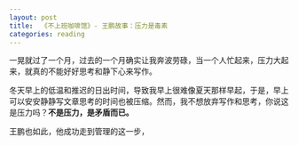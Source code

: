 ```yaml
---
layout: post
title:  《不上班咖啡馆》- 王鹏故事：压力是毒素
categories: reading
---
```


一晃就过了一个月，过去的一个月确实让我奔波劳碌，当一个人忙起来，压力大起来，就真的不能好好思考和静下心来写作。

冬天早上的低温和推迟的日出时间，导致我早上很难像夏天那样早起，于是，早上可以安安静静写文章思考的时间也被压缩。然而，我不想放弃写作和思考，你说这是压力吗？**不是压力，是矛盾而已。**

王鹏也如此，他成功走到管理的这一步，


<!--stackedit_data:
eyJoaXN0b3J5IjpbMTQ5MTY3NjgyXX0=
-->